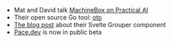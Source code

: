 - Mat and David talk [MachineBox on Practical AI](https://changelog.com/practicalai/2)
- Their open source Go tool: [oto](https://github.com/pacedotdev/oto)
- [The blog post](https://pace.dev/blog/2020/02/01/grouper-component-for-svelte-by-mat-ryer.html) about their Svelte Grouper component
- [Pace.dev](https://pace.dev) is now in public beta